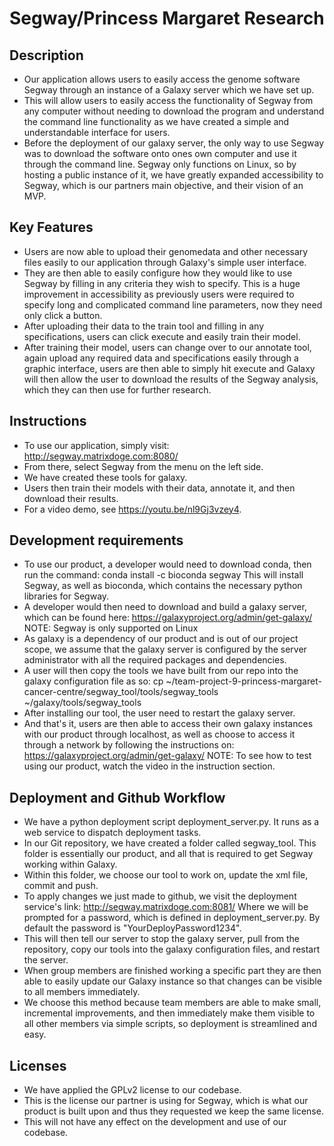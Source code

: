 ﻿

# Segway/Princess Margaret Research

## Description
- Our application allows users to easily access the genome software Segway through an instance of a Galaxy server which we have set up.
- This will allow users to easily access the functionality of Segway from any computer without needing to download the program and understand the command line functionality as we have created a simple and understandable interface for users.
- Before the deployment of our galaxy server, the only way to use Segway was to download the software onto ones own computer and use it through the command line. Segway only functions on Linux, so by hosting a public instance of it, we have greatly expanded accessibility to Segway, which is our partners main objective, and their vision of an MVP.

## Key Features
-   Users are now able to upload their genomedata and other necessary files easily to our application through Galaxy's simple user interface. 
-   They are then able to easily configure how they would like to use Segway by filling in any criteria they wish to specify. This is a huge improvement in accessibility as previously users were required to specify long and complicated command line parameters, now they need only click a button.
-   After uploading their data to the train tool and filling in any specifications, users can click execute and easily train their model.
-   After training their model, users can change over to our annotate tool, again upload any required data and specifications easily through a graphic interface, users are then able to simply hit execute and Galaxy will then allow the user to download the results of the Segway analysis, which they can then use for further research.

## Instructions
- To use our application, simply visit: http://segway.matrixdoge.com:8080/
- From there, select Segway from the menu on the left side.
- We have created these tools for galaxy.
- Users then train their models with their data, annotate it, and then download their results.
- For a video demo, see https://youtu.be/nl9Gj3vzey4.

## Development requirements
-  To use our product, a developer would need to download conda, then run the command: 
	conda install -c bioconda segway
This will install Segway, as well as bioconda, which contains the necessary python libraries for Segway.
-  A developer would then need to download and build a galaxy server, which can be found here:
https://galaxyproject.org/admin/get-galaxy/
NOTE: Segway is only supported on Linux
-  As galaxy is a dependency of our product and is out of our project scope, we assume that the galaxy server is configured by the server administrator with all the required packages and dependencies.
-  A user will then copy the tools we have built from our repo into the galaxy configuration file as so:
cp ~/team-project-9-princess-margaret-cancer-centre/segway_tool/tools/segway_tools ~/galaxy/tools/segway_tools
-  After installing our tool, the user need to restart the galaxy server.
- And that's it, users are then able to access their own galaxy instances with our product through localhost, as well as choose to access it through a network by following the instructions on:
https://galaxyproject.org/admin/get-galaxy/
NOTE: To see how to test using our product, watch the video in the instruction section.

## Deployment and Github Workflow
- We have a python deployment script deployment_server.py. It runs as a web service to dispatch deployment tasks.
- In our Git repository, we have created a folder called segway_tool. This folder is essentially our product, and all that is required to get Segway working within Galaxy.
- Within this folder, we choose our tool to work on, update the xml file, commit and push.
- To apply changes we just made to github, we visit the deployment service's link:
http://segway.matrixdoge.com:8081/
Where we will be prompted for a password, which is defined in deployment_server.py. By default the password is "YourDeployPassword1234".
- This will then tell our server to stop the galaxy server, pull from the repository, copy our tools into the galaxy configuration files, and restart the server.
- When group members are finished working a specific part they are then able to easily update our Galaxy instance so that changes can be visible to all members immediately. 
- We choose this method because team members are able to make small, incremental improvements, and then immediately make them visible to all other members via simple scripts, so deployment is streamlined and easy. 

## Licenses
- We have applied the GPLv2 license to our codebase.
- This is the license our partner is using for Segway, which is what our product is built upon and thus they requested we keep the same license.
- This will not have any effect on the development and use of our codebase.

